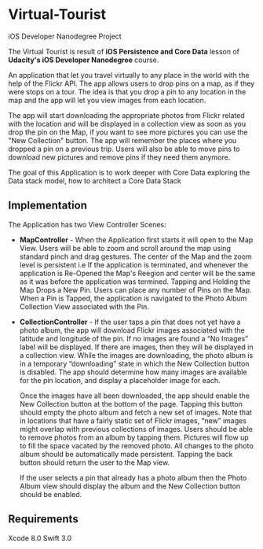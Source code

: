 # Virtual-Tourist
iOS Developer Nanodegree Project

The Virtual Tourist is result of **iOS Persistence and Core Data** lesson of **Udacity's iOS Developer Nanodegree** course.

An application that let you travel virtually to any place in the world with the help of the Flickr API. The app allows users to drop pins on a map, as if they were stops on a tour. The idea is that you drop a pin to any location in the map and the app will let you view images from each location. 

The app will start downloading the appropriate photos from Flickr related with the location and will be displayed in a collection view as soon as you drop the pin on the Map, if you want to see more pictures you can use the "New Collection" button. The app will remember the places where you dropped a pin on a previous trip. Users will also be able to move pins to download new pictures and remove pins if they need them anymore.

The goal of this Application is to work deeper with Core Data exploring the Data stack model, how to architect a Core Data Stack

## Implementation

The Application has two View Controller Scenes:

- **MapController** - When the Application first starts it will open to the Map View. Users will be able to zoom and scroll around the map using standard pinch and drag gestures. The center of the Map and the zoom level is persistent i.e If the application is terminated, and whenever the application is Re-Opened the Map's Reegion and center will be the same as it was before the application was termined. Tapping and Holding the Map Drops a New Pin. Users can place any number of Pins on the Map. When a Pin is Tapped, the application is navigated to the Photo Album Collection View associated with the Pin.

- **CollectionController** - If the user taps a pin that does not yet have a photo album, the app will download Flickr images associated with the latitude and longitude of the pin. If no images are found a “No Images” label will be displayed. If there are images, then they will be displayed in a collection view. While the images are downloading, the photo album is in a temporary “downloading” state in which the New Collection button is disabled. The app should determine how many images are available for the pin location, and display a placeholder image for each.

  Once the images have all been downloaded, the app should enable the New Collection button at the bottom of the page. Tapping  this button should empty the photo album and fetch a new set of images. Note that in locations that have a fairly static set of Flickr images, “new” images might overlap with previous collections of images. Users should be able to remove photos from an album by tapping them. Pictures will flow up to fill the space vacated by the removed photo. All changes to the photo album should be automatically made persistent. Tapping the back button should return the user to the Map view.

  If the user selects a pin that already has a photo album then the Photo Album view should display the album and the New Collection button should be enabled.
  
 ## Requirements

 Xcode 8.0
 Swift 3.0

